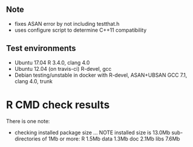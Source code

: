 ## Note
* fixes ASAN error by not including testthat.h
* uses configure script to determine C++11 compatibility

## Test environments
* Ubuntu 17.04 R 3.4.0, clang 4.0
* Ubuntu 12.04 (on travis-ci) R-devel, gcc
* Debian testing/unstable in docker with R-devel, ASAN+UBSAN GCC 7.1, clang 4.0, trunk

# R CMD check results

There is one note:

* checking installed package size ... NOTE
  installed size is 13.0Mb
  sub-directories of 1Mb or more:
    R      1.5Mb
    data   1.3Mb
    doc    2.1Mb
    libs   7.6Mb
